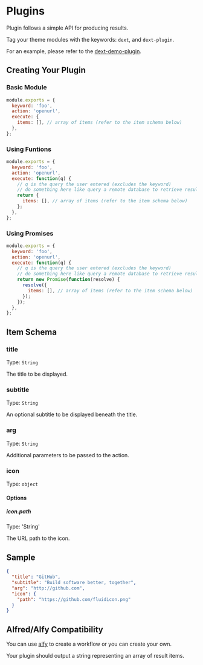 # Plugins

Plugin follows a simple API for producing results.

Tag your theme modules with the keywords: `dext`, and `dext-plugin`.

For an example, please refer to the [dext-demo-plugin](https://github.com/vutran/dext-demo-plugin).

## Creating Your Plugin

### Basic Module

```js
module.exports = {
  keyword: 'foo',
  action: 'openurl',
  execute: {
    items: [], // array of items (refer to the item schema below)
  },
};
```

### Using Funtions

```js
module.exports = {
  keyword: 'foo',
  action: 'openurl',
  execute: function(q) {
    // q is the query the user entered (excludes the keyword)
    // do something here like query a remote database to retrieve results
    return {
      items: [], // array of items (refer to the item schema below)
    };
  },
};
```

### Using Promises

```js
module.exports = {
  keyword: 'foo',
  action: 'openurl',
  execute: function(q) {
    // q is the query the user entered (excludes the keyword)
    // do something here like query a remote database to retrieve results
    return new Promise(function(resolve) {
      resolve({
        items: [], // array of items (refer to the item schema below)
      });
    });
  },
};
```

## Item Schema

### title

Type: `String`

The title to be displayed.

### subtitle

Type: `String`

An optional subtitle to be displayed beneath the title.

### arg

Type: `String`

Additional parameters to be passed to the action.

### icon

Type: `object`

#### Options

##### icon.path

Type: 'String'

The URL path to the icon.

## Sample

```json
{
  "title": "GitHub",
  "subtitle": "Build software better, together",
  "arg": "http://github.com",
  "icon": {
    "path": "https://github.com/fluidicon.png"
  }
}
```

## Alfred/Alfy Compatibility

You can use [alfy](https://github.com/sindresorhus/alfy) to create a workflow or you can create your own.

Your plugin should output a string representing an array of result items.
